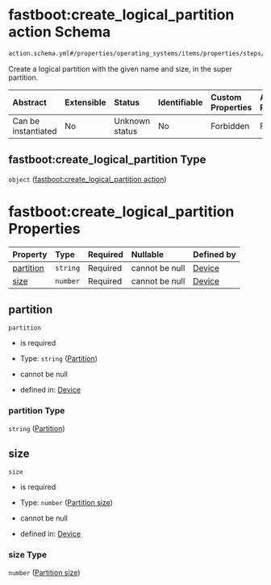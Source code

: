 # fastboot:create_logical_partition action Schema

```txt
action.schema.yml#/properties/operating_systems/items/properties/steps/items/properties/actions/items/properties/fastboot:create_logical_partition
```

Create a logical partition with the given name and size, in the super partition.

| Abstract            | Extensible | Status         | Identifiable | Custom Properties | Additional Properties | Access Restrictions | Defined In                                                          |
| :------------------ | :--------- | :------------- | :----------- | :---------------- | :-------------------- | :------------------ | :------------------------------------------------------------------ |
| Can be instantiated | No         | Unknown status | No           | Forbidden         | Forbidden             | none                | [device.schema.json*](../device.schema.json "open original schema") |

## fastboot:create_logical_partition Type

`object` ([fastboot:create_logical_partition action](device-properties-operating-systems-operating-system-properties-steps-step-properties-group-step-action-properties-fastbootcreate_logical_partition-action.md))

# fastboot:create_logical_partition Properties

| Property                | Type     | Required | Nullable       | Defined by                                                                                                                                                                                                                                                                                                                                                             |
| :---------------------- | :------- | :------- | :------------- | :--------------------------------------------------------------------------------------------------------------------------------------------------------------------------------------------------------------------------------------------------------------------------------------------------------------------------------------------------------------------- |
| [partition](#partition) | `string` | Required | cannot be null | [Device](device-properties-operating-systems-operating-system-properties-steps-step-properties-group-step-action-properties-fastbootcreate_logical_partition-action-properties-partition.md "action.schema.yml#/properties/operating_systems/items/properties/steps/items/properties/actions/items/properties/fastboot:create_logical_partition/properties/partition") |
| [size](#size)           | `number` | Required | cannot be null | [Device](device-properties-operating-systems-operating-system-properties-steps-step-properties-group-step-action-properties-fastbootcreate_logical_partition-action-properties-partition-size.md "action.schema.yml#/properties/operating_systems/items/properties/steps/items/properties/actions/items/properties/fastboot:create_logical_partition/properties/size") |

## partition



`partition`

*   is required

*   Type: `string` ([Partition](device-properties-operating-systems-operating-system-properties-steps-step-properties-group-step-action-properties-fastbootcreate_logical_partition-action-properties-partition.md))

*   cannot be null

*   defined in: [Device](device-properties-operating-systems-operating-system-properties-steps-step-properties-group-step-action-properties-fastbootcreate_logical_partition-action-properties-partition.md "action.schema.yml#/properties/operating_systems/items/properties/steps/items/properties/actions/items/properties/fastboot:create_logical_partition/properties/partition")

### partition Type

`string` ([Partition](device-properties-operating-systems-operating-system-properties-steps-step-properties-group-step-action-properties-fastbootcreate_logical_partition-action-properties-partition.md))

## size



`size`

*   is required

*   Type: `number` ([Partition size](device-properties-operating-systems-operating-system-properties-steps-step-properties-group-step-action-properties-fastbootcreate_logical_partition-action-properties-partition-size.md))

*   cannot be null

*   defined in: [Device](device-properties-operating-systems-operating-system-properties-steps-step-properties-group-step-action-properties-fastbootcreate_logical_partition-action-properties-partition-size.md "action.schema.yml#/properties/operating_systems/items/properties/steps/items/properties/actions/items/properties/fastboot:create_logical_partition/properties/size")

### size Type

`number` ([Partition size](device-properties-operating-systems-operating-system-properties-steps-step-properties-group-step-action-properties-fastbootcreate_logical_partition-action-properties-partition-size.md))
